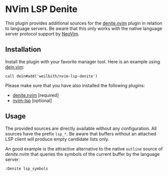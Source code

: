 # NVim LSP Denite

This plugin provides additional sources for the
[denite.nvim](https://github.com/Shougo/denite.nvim) plugin in relation to
language servers. Be aware that this only works with the native language server
protocol support by [NeoVim](https://neovim.io/).

## Installation

Install the plugin with your favorite manager tool. Here is an example using
[dein.vim](https://github.com/Shougo/dein.vim):

```vim
call dein#add('weilbith/nvim-lsp-denite')
```

Please make sure that you have also installed the following plugins:

- [denite.nvim](https://github.com/Shougo/denite.nvim) [required]
- [nvim-lsp](https://github.com/neovim/nvim-lsp) [optional]

## Usage

The provided sources are directly available without any configuration. All
sources have the prefix `lsp_*`. Be aware that buffers without an attached LSP
client will produce empty candidate lists only.

An good example is the attractive alternative to the native `outline` source of
_denite.nvim_ that queries the symbols of the current buffer by the language
server:

```vim
:Denite lsp_symbols
```
